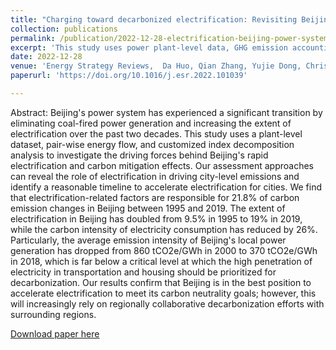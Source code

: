 ```yaml
---
title: "Charging toward decarbonized electrification: Revisiting Beijing's power system"
collection: publications
permalink: /publication/2022-12-28-electrification-beijing-power-system 
excerpt: 'This study uses power plant-level data, GHG emission accounting, pair-wise energy flow, and customized index decomposition analysis to investigate the driving forces behind Beijing's rapid electrification and carbon mitigation effects. Results quantify the contribution of electrification in Beijing's power sector decarbonization and confirm that Beijing is in the best position to accelerate electrification to meet its carbon neutrality goals; however, this will increasingly rely on regionally collaborative decarbonization efforts with surrounding regions.'
date: 2022-12-28
venue: 'Energy Strategy Reviews,  Da Huo, Qian Zhang, Yujie Dong, Christopher Kennedy, Chao Zhang '
paperurl: 'https://doi.org/10.1016/j.esr.2022.101039'

---
```

Abstract: Beijing's power system has experienced a significant transition by eliminating coal-fired power generation and increasing the extent of electrification over the past two decades. This study uses a plant-level dataset, pair-wise energy flow, and customized index decomposition analysis to investigate the driving forces behind Beijing's rapid electrification and carbon mitigation effects. Our assessment approaches can reveal the role of electrification in driving city-level emissions and identify a reasonable timeline to accelerate electrification for cities. We find that electrification-related factors are responsible for 21.8% of carbon emission changes in Beijing between 1995 and 2019. The extent of electrification in Beijing has doubled from 9.5% in 1995 to 19% in 2019, while the carbon intensity of electricity consumption has reduced by 26%. Particularly, the average emission intensity of Beijing's local power generation has dropped from 860 tCO2e/GWh in 2000 to 370 tCO2e/GWh in 2018, which is far below a critical level at which the high penetration of electricity in transportation and housing should be prioritized for decarbonization. Our results confirm that Beijing is in the best position to accelerate electrification to meet its carbon neutrality goals; however, this will increasingly rely on regionally collaborative decarbonization efforts with surrounding regions.

[Download paper here](https://doi.org/10.1016/j.esr.2022.101039)
